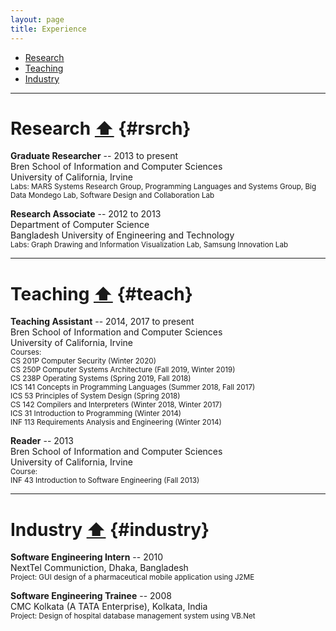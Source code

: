 ```yaml
---
layout: page
title: Experience
---
```


- [Research](#rsrch) 
- [Teaching](#teach)
- [Industry](#industry)

_____________

# Research <a href="#top">⬆</a> {#rsrch}

**Graduate Researcher** -- 2013 to present<br>Bren School of Information and
Computer Sciences<br>University of California, Irvine <br> <small>Labs: MARS
Systems Research Group, Programming Languages and Systems Group, Big Data
Mondego Lab, Software Design and Collaboration Lab</small>

**Research Associate** -- 2012 to 2013<br>Department of Computer Science<br>Bangladesh University of Engineering and Technology<br> <small>Labs: Graph Drawing and Information Visualization Lab, Samsung Innovation Lab</small>

_____________

# Teaching <a href="#top">⬆</a> {#teach}

 **Teaching Assistant** -- 2014, 2017 to present<br>Bren School of Information and Computer Sciences<br>University of California, Irvine
<br> <small>Courses:</small> 
<br> <small>CS 201P Computer Security (Winter 2020)</small>
<br> <small>CS 250P Computer Systems Architecture (Fall 2019, Winter 2019)</small>
<br> <small>CS 238P Operating Systems (Spring 2019, Fall 2018) </small>
<br> <small>ICS 141 Concepts in Programming Languages (Summer 2018, Fall 2017)</small> 
<br> <small>ICS 53 Principles of System Design (Spring 2018)</small> 
<br> <small>CS 142 Compilers and Interpreters (Winter 2018, Winter 2017)</small> 
<br> <small>ICS 31 Introduction to Programming (Winter 2014)</small> 
<br> <small>INF 113 Requirements Analysis and Engineering (Winter 2014)</small>

 **Reader** -- 2013<br>Bren School of Information and Computer Sciences<br> University of California, Irvine
<br> <small>Course:</small> 
<br> <small>INF 43 Introduction to Software Engineering (Fall 2013)</small> 

_____________

# Industry <a href="#top">⬆</a> {#industry}

 **Software Engineering Intern** -- 2010<br>NextTel Communiction, Dhaka, Bangladesh
<br> <small>Project: GUI design of a pharmaceutical mobile application using J2ME</small>
											
 **Software Engineering Trainee** -- 2008<br>CMC Kolkata (A TATA Enterprise), Kolkata, India
<br><small> Project: Design of hospital database management system using VB.Net</small>
